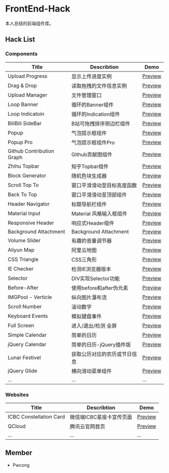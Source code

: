 # FrontEnd-Hack
本人总结的前端组件库。

## Hack List

### Components
|Title                      |Describtion               |Demo                                                                                 |
|---------------------------|--------------------------|-------------------------------------------------------------------------------------|
|Upload Progress            |显示上传进度实例           |[Preview](https://pwcong.github.io/FrontEnd-Hack/src/components/upload-progress)     |
|Drag & Drop                |读取拖拽的文件信息实例     |[Preview](https://pwcong.github.io/FrontEnd-Hack/src/components/drag-and-drop)       |
|Upload Manager             |文件管理窗口              |[Preview](https://pwcong.github.io/FrontEnd-Hack/src/components/upload-manager)       |
|Loop Banner                |循环的Banner组件          |[Preview](https://pwcong.github.io/FrontEnd-Hack/src/components/loop-banner)         |
|Loop Indicatoin            |循环的Indication组件      |[Preview](https://pwcong.github.io/FrontEnd-Hack/src/components/loop-indication)     |
|BiliBili SideBar           |B站可拖拽排序侧边栏组件    |[Preview](https://pwcong.github.io/FrontEnd-Hack/src/components/bilibili-sidebar)     |
|Popup                      |气泡提示框组件            |[Preview](https://pwcong.github.io/FrontEnd-Hack/src/components/popup)              |
|Popup Pro                  |气泡提示框组件Pro         |[Preview](https://pwcong.github.io/FrontEnd-Hack/src/components/popup-pro)          |
|Github Contribution Graph  |Github贡献图组件     |[Preview](https://pwcong.github.io/FrontEnd-Hack/src/components/github-contribution-graph)|
|Zhihu Topbar               |知乎Topbar组件            |[Preview](https://pwcong.github.io/FrontEnd-Hack/src/components/zhihu-topbar)        |
|Block Generator            |随机色块生成器            |[Preview](https://pwcong.github.io/FrontEnd-Hack/src/components/block-generator)     |
|Scroll Top To              |窗口平滑滑动至目标高度函数  |[Preview](https://pwcong.github.io/FrontEnd-Hack/src/components/scroll-top-to)      |
|Back To Top                |窗口平滑滑动至顶部组件     |[Preview](https://pwcong.github.io/FrontEnd-Hack/src/components/back-to-top)        |
|Header Navigator           |标题导航栏组件             |[Preview](https://pwcong.github.io/FrontEnd-Hack/src/components/header-navigator)    |
|Material Input             |Material 风格输入框组件    |[Preview](https://pwcong.github.io/FrontEnd-Hack/src/components/material-input)     |
|Responsive Header          |响应式Header组件          |[Preview](https://pwcong.github.io/FrontEnd-Hack/src/components/responsive-header)   |
|Background Attachment      |Background Attachment |[Preview](https://pwcong.github.io/FrontEnd-Hack/src/components/background-attachment)  |
|Volume Slider              |有趣的音量调节器           |[Preview](https://pwcong.github.io/FrontEnd-Hack/src/components/volume-slider)       |
|Aliyun Map                 |阿里云地图                |[Preview](https://pwcong.github.io/FrontEnd-Hack/src/components/aliyun-map)          |
|CSS Triangle               |CSS三角形                |[Preview](https://pwcong.github.io/FrontEnd-Hack/src/components/css-triangle)        |
|IE Checker                 |检测IE浏览器版本           |[Preview](https://pwcong.github.io/FrontEnd-Hack/src/components/ie-checker)         |
|Selector                   |DIV实现Selector功能        |[Preview](https://pwcong.github.io/FrontEnd-Hack/src/components/selector)          |
|Before-After               |使用before和after伪元素  |[Preview](https://pwcong.github.io/FrontEnd-Hack/src/components/before-after)         |
|IMGPool - Verticle         |纵向图片瀑布流            |[Preview](https://pwcong.github.io/FrontEnd-Hack/src/components/imgpool-ver)        |
|Scroll Number              |滚动数字                   |[Preview](https://pwcong.github.io/FrontEnd-Hack/src/components/scrollnumber)      |
|Keyboard Events            |模拟键盘事件               |[Preview](https://pwcong.github.io/FrontEnd-Hack/src/components/keyboard-events)    |
|Full Screen                |进入/退出/检测 全屏        |[Preview](https://pwcong.github.io/FrontEnd-Hack/src/components/full-screen)        |
|Simple Calendar            |简单的日历                |[Preview](https://pwcong.github.io/FrontEnd-Hack/src/components/simple-calendar)     |
|jQuery Calendar            |简单的日历-jQuery插件版   |[Preview](https://pwcong.github.io/FrontEnd-Hack/src/components/jquery-calendar)     |
|Lunar Festivel             |获取公历对应的农历或节日信息 |[Preview](https://pwcong.github.io/FrontEnd-Hack/src/components/lunar-festivel)     |
|jQuery Glide               |横向滑动菜单组件           |[Preview](https://pwcong.github.io/FrontEnd-Hack/src/components/jquery-glide)       |
|...                        |...                       |...                                                                                 |


### Websites
|Title                    |Describtion                    |Demo                                                                                 |
|-------------------------|-----------------------------|-------------------------------------------------------------------------------------|
|ICBC Constellation Card  |微信端ICBC星座卡宣传页面   |[Preview](https://pwcong.github.io/FrontEnd-Hack/src/websites/icbc-constellation-card)   |
|QCloud                   |腾讯云官网首页             |[Preview](https://pwcong.github.io/FrontEnd-Hack/src/websites/qcloud)                    |
|...                      |...                       |...                                                                                  |


## Member
* Pwcong